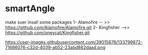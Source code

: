 # smartAngle

make suer insall some packages 
1- Alamofire -- >> https://github.com/Alamofire/Alamofire.git
2- Kingfisher -->> https://github.com/onevcat/Kingfisher.git

https://user-images.githubusercontent.com/39015876/133799872-71686076-c32d-4039-ab52-23abd862daad.png
